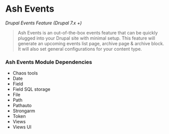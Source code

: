Ash Events
=============

*Drupal Events Feature (Drupal 7.x +)*

> Ash Events is an out-of-the-box events feature that can be quickly plugged into your Drupal site with minimal setup. This feature will generate an upcoming events list page, archive page & archive block. It will also set general configurations for your content type.

### Ash Events Module Dependencies

* Chaos tools
* Date
* Field
* Field SQL storage
* File
* Path
* Pathauto
* Strongarm
* Token
* Views
* Views UI